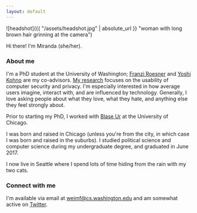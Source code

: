 ```yaml
---
layout: default
---
```


![headshot]({{ "/assets/headshot.jpg" | absolute_url }} "woman with long brown hair grinning at the camera")


Hi there! I'm Miranda (she/her).

### About me

I'm a PhD student at the University of Washington; [Franzi Roesner](https://www.franziroesner.com) and [Yoshi Kohno](https://homes.cs.washington.edu/~yoshi/index.html) are my co-advisors. [My research](./publications) focuses on the usability of computer security and privacy. I'm especially interested in how average users imagine, interact with, and are influenced by technology. Generally, I love asking people about what they love, what they hate, and anything else they feel strongly about.

Prior to starting my PhD, I worked with [Blase Ur](https://www.blaseur.com) at the University of Chicago.

I was born and raised in Chicago (unless you're from the city, in which case I was born and raised in the suburbs). I studied political science and computer science during my undergraduate degree, and graduated in June 2017.

I now live in Seattle where I spend lots of time hiding from the rain with my two cats.

### Connect with me

I'm available via email at weimf@cs.washington.edu and am somewhat active on [Twitter](https://twitter.com/_weimf).
<!---and [Instagram](https://www.instagram.com/mirandawei/).--->
